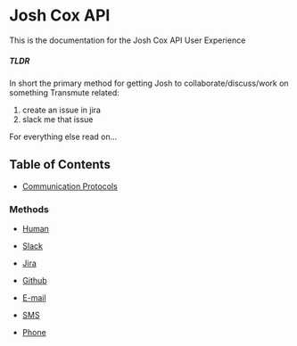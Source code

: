 # Josh Cox API

This is the documentation for the Josh Cox API User Experience

##### TLDR

In short the primary method for getting Josh to collaborate/discuss/work
on something Transmute related:

1. create an issue in jira
1. slack me that issue

For everything else read on...

## Table of Contents

* [Communication Protocols](methods/methods.md)

### Methods

* [Human](methods/human.md)

* [Slack](methods/slack.md)

* [Jira](methods/jira.md)

* [Github](methods/github.md)

* [E-mail](methods/email.md)

* [SMS](methods/sms.md)

* [Phone](methods/phone.md)
